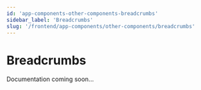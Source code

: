 ```yaml
---
id: 'app-components-other-components-breadcrumbs'
sidebar_label: 'Breadcrumbs'
slug: '/frontend/app-components/other-components/breadcrumbs'
---
```


# Breadcrumbs

Documentation coming soon...